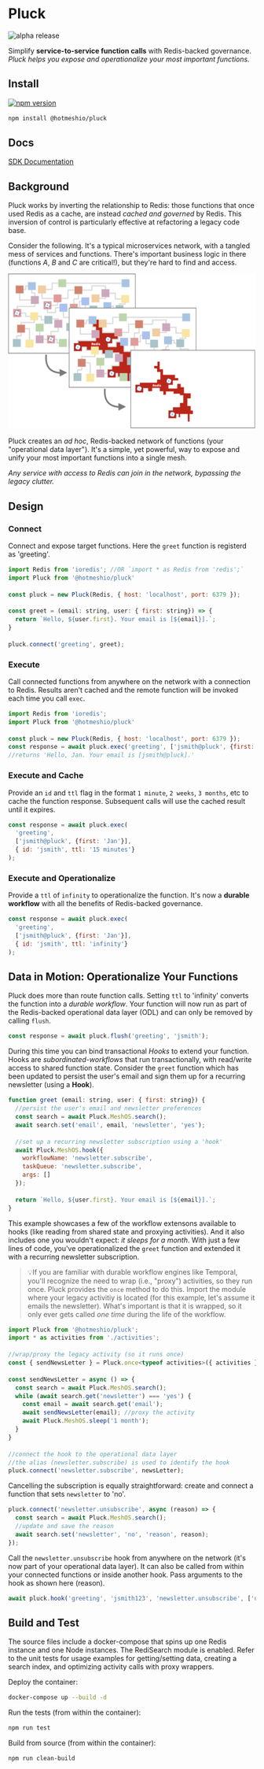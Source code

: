 # Pluck
![alpha release](https://img.shields.io/badge/release-alpha-yellow)

Simplify **service-to-service function calls** with Redis-backed governance. *Pluck helps you expose and operationalize your most important functions.*


## Install
[![npm version](https://badge.fury.io/js/%40hotmeshio%2Fpluck.svg)](https://badge.fury.io/js/%40hotmeshio%2Fpluck)

```sh
npm install @hotmeshio/pluck
```
## Docs
[SDK Documentation](https://hotmeshio.github.io/pluck-typescript/)

## Background
Pluck works by inverting the relationship to Redis: those functions that once used Redis as a cache, are instead *cached and governed* by Redis. This inversion of control is particularly effective at refactoring a legacy code base.

Consider the following. It's a typical microservices network, with a tangled mess of services and functions. There's important business logic in there (functions *A*, *B* and *C* are critical!), but they're hard to find and access.

<img src="./img/operational_data_layer.png" alt="A Tangled Microservices Network with 3 functions buried within" style="max-width:100%;width:600px;">

Pluck creates an *ad hoc*, Redis-backed network of functions (your "operational data layer"). It's a simple, yet powerful, way to expose and unify your most important functions into a single mesh.

*Any service with access to Redis can join in the network, bypassing the legacy clutter.*

## Design
### Connect
Connect and expose target functions. Here the `greet` function is registerd as 'greeting'.

```javascript
import Redis from 'ioredis'; //OR `import * as Redis from 'redis';`
import Pluck from '@hotmeshio/pluck'

const pluck = new Pluck(Redis, { host: 'localhost', port: 6379 });

const greet = (email: string, user: { first: string}) => {
  return `Hello, ${user.first}. Your email is [${email}].`;
}

pluck.connect('greeting', greet);
```

### Execute
Call connected functions from anywhere on the network with a connection to Redis. Results aren't cached and the remote function will be invoked each time you call `exec`.

```javascript
import Redis from 'ioredis';
import Pluck from '@hotmeshio/pluck'

const pluck = new Pluck(Redis, { host: 'localhost', port: 6379 });
const response = await pluck.exec('greeting', ['jsmith@pluck', {first: 'Jan'}]);
//returns 'Hello, Jan. Your email is [jsmith@pluck].'
```

### Execute and Cache
Provide an `id` and `ttl` flag in the format `1 minute`, `2 weeks`, `3 months`, etc to cache the function response. Subsequent calls will use the cached result until it expires.

```javascript
const response = await pluck.exec(
  'greeting',
  ['jsmith@pluck', {first: 'Jan'}],
  { id: 'jsmith', ttl: '15 minutes'}
);
```

### Execute and Operationalize
Provide a `ttl` of `infinity` to operationalize the function. It's now a **durable workflow** with all the benefits of Redis-backed governance.

```javascript
const response = await pluck.exec(
  'greeting',
  ['jsmith@pluck', {first: 'Jan'}],
  { id: 'jsmith', ttl: 'infinity'}
);
```

## Data in Motion: Operationalize Your Functions
Pluck does more than route function calls. Setting `ttl` to 'infinity' converts the function into a *durable workflow*. Your function will now run as part of the Redis-backed operational data layer (ODL) and can only be removed by calling `flush`.

```javascript
const response = await pluck.flush('greeting', 'jsmith');
```

During this time you can bind transactional *Hooks* to extend your function. Hooks are *subordinated-workflows* that run transactionally, with read/write access to shared function state. Consider the `greet` function which has been updated to persist the user's email and sign them up for a recurring newsletter (using a **Hook**).

```javascript
function greet (email: string, user: { first: string}) {
  //persist the user's email and newsletter preferences
  const search = await Pluck.MeshOS.search();
  await search.set('email', email, 'newsletter', 'yes');

  //set up a recurring newsletter subscription using a 'hook'
  await Pluck.MeshOS.hook({
    workflowName: 'newsletter.subscribe',
    taskQueue: 'newsletter.subscribe',
    args: []
  });

  return `Hello, ${user.first}. Your email is [${email}].`;
}
```

This example showcases a few of the workflow extensons available to hooks (like reading from shared state and proxying activities). And it also includes one you wouldn't expect: *it sleeps for a month*. With just a few lines of code, you've operationalized the `greet` function and extended it with a recurring newsletter subscription.

>💡If you are familiar with durable workflow engines like Temporal, you'll recognize the need to wrap (i.e., "proxy") activities, so they run once. Pluck provides the `once` method to do this. Import the module where your legacy activitiy is located (for this example, let's assume it emails the newsletter). What's important is that it is wrapped, so it only ever gets called *one time* during the life of the workflow.

```javascript
import Pluck from '@hotmeshio/pluck';
import * as activities from './activities';

//wrap/proxy the legacy activity (so it runs once)
const { sendNewsLetter } = Pluck.once<typeof activities>({ activities });

const sendNewsLetter = async () => {
  const search = await Pluck.MeshOS.search();
  while (await search.get('newsletter') === 'yes') {
    const email = await search.get('email');
    await sendNewsLetter(email); //proxy the activity
    await Pluck.MeshOS.sleep('1 month');
  }
}

//connect the hook to the operational data layer
//the alias (newsletter.subscribe) is used to identify the hook
pluck.connect('newsletter.subscribe', newsLetter);
```

Cancelling the subscription is equally straightforward: create and connect a function that sets `newsletter` to 'no'.

```javascript
pluck.connect('newsletter.unsubscribe', async (reason) => {
  const search = await Pluck.MeshOS.search();
  //update and save the reason
  await search.set('newsletter', 'no', 'reason', reason);
});
```

Call the `newsletter.unsubscribe` hook from anywhere on the network (it's now part of your operational data layer). It can also be called from within your connected functions or inside another hook. Pass arguments to the hook as shown here (reason).

```javascript
await pluck.hook('greeting', 'jsmith123', 'newsletter.unsubscribe', ['user-requested-reason']);
```

## Build and Test
The source files include a docker-compose that spins up one Redis instance and one Node instances. The RediSearch module is enabled. Refer to the unit tests for usage examples for getting/setting data, creating a search index, and optimizing activity calls with proxy wrappers.

Deploy the container:

```bash
docker-compose up --build -d
```

Run the tests (from within the container):

```bash
npm run test
```

Build from source (from within the container):

```bash
npm run clean-build
```
